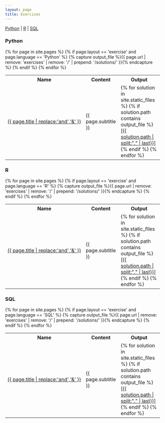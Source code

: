 ```yaml
---
layout: page
title: Exercises
---
```

<a href="#Python">Python</a> \| <a href="#R">R</a> \| <a href="#SQL">SQL</a>

### Python <a name="Python"></a>
<table>
  <tr>
    <th>Name</th>
    <th>Content</th>
    <th>Output</th>
  </tr>
{% for page in site.pages %}
  {% if page.layout == 'exercise' and page.language == 'Python' %}
   <tr>
    <td nowrap><a href="{{ page.url | prepend: site.baseurl }}">
      {{ page.title | replace:'and','&'  }}</a></td>
    <td>{{ page.subtitle }}</td>
    {% capture output_file %}{{ page.url | remove: 'exercises' | remove: '/' | prepend: '/solutions/' }}{% endcapture %}
    <td>
    {% for solution in site.static_files %}
      {% if solution.path contains output_file %}
        <a href="{{ solution.path | prepend: site.baseurl}}">
          [{{ solution.path | split:"." | last}}]</a>
      {% endif %}
    {% endfor %}
    </td>
   </tr>
  {% endif %}
{% endfor %}
</table>


### R <a name="R"></a>
<table>
  <tr>
    <th>Name</th>
    <th>Content</th>
    <th>Output</th>
  </tr>
{% for page in site.pages %}
  {% if page.layout == 'exercise' and page.language == 'R' %}
   <tr>
    <td nowrap><a href="{{ page.url | prepend: site.baseurl }}">
      {{ page.title | replace:'and','&'  }}</a></td>
    <td>{{ page.subtitle }}</td>
    {% capture output_file %}{{ page.url | remove: 'exercises' | remove: '/' | prepend: '/solutions/' }}{% endcapture %}
    <td>
    {% for solution in site.static_files %}
      {% if solution.path contains output_file %}
        <a href="{{ solution.path | prepend: site.baseurl}}">
          [{{ solution.path | split:"." | last}}]</a>
      {% endif %}
    {% endfor %}
    </td>
   </tr>
  {% endif %}
{% endfor %}
</table>

### SQL <a name="SQL"></a>
<table>
  <tr>
    <th>Name</th>
    <th>Content</th>
    <th>Output</th>
  </tr>
{% for page in site.pages %}
  {% if page.layout == 'exercise' and page.language == 'SQL' %}
   <tr>
    <td nowrap><a href="{{ page.url | prepend: site.baseurl }}">
      {{ page.title | replace:'and','&'  }}</a></td>
    <td>{{ page.subtitle }}</td>
    {% capture output_file %}{{ page.url | remove: 'exercises' | remove: '/' | prepend: '/solutions/' }}{% endcapture %}
    <td>
    {% for solution in site.static_files %}
      {% if solution.path contains output_file %}
        <a href="{{ solution.path | prepend: site.baseurl}}">
          [{{ solution.path | split:"." | last}}]</a>
      {% endif %}
    {% endfor %}
    </td>
   </tr>
  {% endif %}
{% endfor %}
</table>